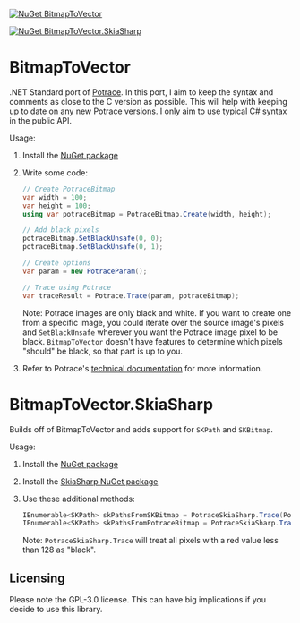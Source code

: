 [![NuGet BitmapToVector](https://img.shields.io/nuget/v/BitmapToVector?label=BitmapToVector)](https://www.nuget.org/packages/BitmapToVector)

[![NuGet BitmapToVector.SkiaSharp](https://img.shields.io/nuget/v/BitmapToVector.SkiaSharp?label=BitmapToVector.SkiaSharp)](https://www.nuget.org/packages/BitmapToVector.SkiaSharp)

# BitmapToVector
.NET Standard port of [Potrace](http://potrace.sourceforge.net/). In this port, I aim to keep the syntax and comments as close to the C version as possible. This will help with keeping up to date on any new Potrace versions. I only aim to use typical C# syntax in the public API.

Usage:

1. Install the [NuGet package](https://www.nuget.org/packages/BitmapToVector/)
2. Write some code:
   ```cs
   // Create PotraceBitmap
   var width = 100;
   var height = 100;
   using var potraceBitmap = PotraceBitmap.Create(width, height);
   
   // Add black pixels
   potraceBitmap.SetBlackUnsafe(0, 0);
   potraceBitmap.SetBlackUnsafe(0, 1);
   
   // Create options
   var param = new PotraceParam();
   
   // Trace using Potrace
   var traceResult = Potrace.Trace(param, potraceBitmap);
   ```
   
   Note: Potrace images are only black and white. If you want to create one from a specific image, you could iterate over the source image's pixels and `SetBlackUnsafe` wherever you want the Potrace image pixel to be black.
   `BitmapToVector` doesn't have features to determine which pixels "should" be black, so that part is up to you.

4. Refer to Potrace's [technical documentation](http://potrace.sourceforge.net/potracelib.pdf) for more information.

# BitmapToVector.SkiaSharp
Builds off of BitmapToVector and adds support for `SKPath` and `SKBitmap`.

Usage:

1. Install the [NuGet package](https://www.nuget.org/packages/BitmapToVector.SkiaSharp/)
2. Install the [SkiaSharp NuGet package](https://www.nuget.org/packages/SkiaSharp/)
3. Use these additional methods:

   ```cs
   IEnumerable<SKPath> skPathsFromSKBitmap = PotraceSkiaSharp.Trace(PotraceParam, SKBitmap);
   IEnumerable<SKPath> skPathsFromPotraceBitmap = PotraceSkiaSharp.Trace(PotraceParam, PotraceBitmap);
   ```
   Note: `PotraceSkiaSharp.Trace` will treat all pixels with a red value less than 128 as "black".

## Licensing
Please note the GPL-3.0 license. This can have big implications if you decide to use this library.
